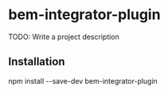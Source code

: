 # bem-integrator-plugin

TODO: Write a project description

## Installation

npm install --save-dev bem-integrator-plugin
